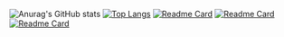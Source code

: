 ![Anurag's GitHub stats](https://github-readme-stats.vercel.app/api?username=Harhao&count_private=true&show_icons=true&theme=radical&bg_color=30,e96443,904e95&title_color=fff&text_color=fff&locale=es)
[![Top Langs](https://github-readme-stats.vercel.app/api/top-langs/?username=Harhao&&layout=compact)](https://github.com/anuraghazra/github-readme-stats)
[![Readme Card](https://github-readme-stats.vercel.app/api/pin/?username=Harhao&repo=miniProgram)](https://github.com/Harhao/github-readme-stats)
[![Readme Card](https://github-readme-stats.vercel.app/api/pin/?username=Harhao&repo=wechatPubSpider)](https://github.com/Harhao/github-readme-stats)
[![Readme Card](https://github-readme-stats.vercel.app/api/pin/?username=Harhao&repo=electron-vite-react-starter)](https://github.com/Harhao/github-readme-stats)

